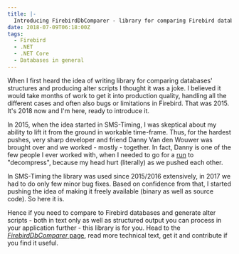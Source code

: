 ```yaml
---
title: |-
  Introducing FirebirdDbComparer - library for comparing Firebird databases to create alter scripts
date: 2018-07-09T06:18:00Z
tags:
  - Firebird
  - .NET
  - .NET Core
  - Databases in general
---
```

When I first heard the idea of writing library for comparing databases' structures and producing alter scripts I thought it was a joke. I believed it would take months of work to get it into production quality, handling all the different cases and often also bugs or limitations in Firebird. That was 2015. It's 2018 now and I'm here, ready to introduce it.

<!-- excerpt -->

In 2015, when the idea started in SMS-Timing, I was skeptical about my ability to lift it from the ground in workable time-frame. Thus, for the hardest pushes, very sharp developer and friend Danny Van den Wouwer was brought over and we worked - mostly - together. In fact, Danny is one of the few people I ever worked with, when I needed to go for a [run][1] to "decompress", because my head hurt (literally) as we pushed each other.

In SMS-Timing the library was used since 2015/2016 extensively, in 2017 we had to do only few minor bug fixes. Based on confidence from that, I started pushing the idea of making it freely available (binary as well as source code). So here it is.

Hence if you need to compare to Firebird databases and generate alter scripts - both in text only as well as structured output you can process in your application further - this library is for you. Head to the [_FirebirdDbComparer_ page][2], read more technical text, get it and contribute if you find it useful.

[1]: https://www.strava.com/activities/1009527699
[2]: /tools/firebird-db-comparer